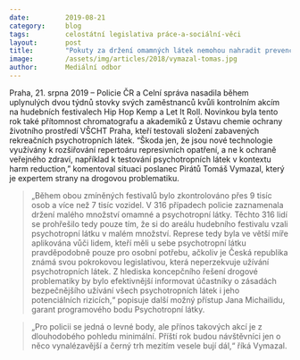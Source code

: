 ```yaml
---
date:         2019-08-21
category:     blog
tags:         celostátní legislativa práce-a-sociální-věci
layout:       post
title:        "Pokuty za držení omamných látek nemohou nahradit prevenci, komentuje policejní akce poslanec Vymazal"
image:        /assets/img/articles/2018/vymazal-tomas.jpg
author:       Mediální odbor
---
```




Praha, 21. srpna 2019 – Policie ČR a Celní správa nasadila během uplynulých dvou týdnů stovky svých zaměstnanců kvůli kontrolním akcím na hudebních festivalech Hip Hop Kemp a Let It Roll. Novinkou byla tento rok také přítomnost chromatografu a akademiků z Ústavu chemie ochrany životního prostředí VŠCHT Praha, kteří testovali složení zabavených rekreačních psychotropních látek. “Škoda jen, že jsou nové technologie využívány k rozšiřování repertoáru represivních opatření, a ne k ochraně veřejného zdraví, například k testování psychotropních látek v kontextu harm reduction,” komentoval situaci poslanec Pirátů Tomáš Vymazal, který je expertem strany na drogovou problematiku.

> „Během obou zmíněných festivalů bylo zkontrolováno přes 9 tisíc osob a více než 7 tisíc vozidel. V 316 případech policie zaznamenala držení malého množství omamné a psychotropní látky. Těchto 316 lidí se prohřešilo tedy pouze tím, že si do areálu hudebního festivalu vzali psychotropní látku v malém množství. Represe tedy byla ve větší míře aplikována vůči lidem, kteří měli u sebe psychotropní látku pravděpodobně pouze pro osobní potřebu, ačkoliv je Česká republika známá svou pokrokovou legislativou, která neperzekvuje užívání psychotropních látek. Z hlediska koncepčního řešení drogové problematiky by bylo efektivnější informovat účastníky o zásadách bezpečnějšího užívání všech psychotropních látek i jeho potenciálních rizicích,“ popisuje další možný přístup Jana Michailidu, garant programového bodu Psychotropní látky.

> „Pro policii se jedná o levné body, ale přínos takových akcí je z dlouhodobého pohledu minimální. Příští rok budou návštěvníci jen o něco vynalézavější a černý trh mezitím vesele bují dál,“ říká Vymazal.
